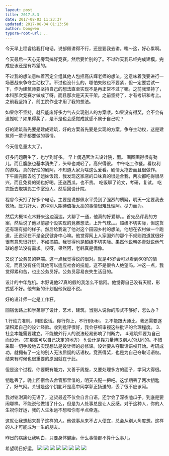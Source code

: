 ```yaml
---
layout: post
title: 2017.8.3
date: 2017-08-03 11:23:37
updated: 2017-08-04 01:13:50
author: Dongwen
typora-root-url: ..
---
```




今天早上程睿给我打电话，说郜佩讲得不行，还是要我去讲。唉～这，好心累啊。

今天最后一天心无旁骛搞好竞赛，然后要忙别的了。不过昨天我已经完成建模，完成应该还是有希望的。

不过我的想法意味着否定全组其他人包括高庆辉老师的想法。这意味着我要进行一场恶战来争夺主动权了。不过也没什么的，哪怕失败也不要紧，但一定要尝试一下，作为建筑师要坚持自己的想法直至实现不是再正常不过了嘛。之前我坚持了，本科那次竞赛才做成了呀。而且那次是天天干架。之前坚持了，才有考研和考上。之前我坚持了，前工院作业才用了我的想法。

如果你不坚持，就只能废好多力气去实现别人的方案喽。如果没有得奖，会不会有遗憾呢？如果得奖了，是不是也会感觉成就感不属于自己呢？

好的建筑首先要是建成建筑，好的方案首先要是实现的方案。争夺主动权，这是建筑师一辈子都要做的事情。

今天信息量太大了。

好多问题萌生了，也学到好多。
早上偶遇官治去设计院，雨。
画图画得很有劲儿，而且腹胀也基本消失了，头晕也减轻了。高兴得很。
中午吃工作餐。看权利的游戏。真的好烂的剧阿，不知道大家为啥这么爱看。剧情太拖沓而且很做作。
下午画完图去吃了姐妹饭馆，我发现这家店的口味真的很适合我，两次都吃得很尽兴，而且免费的粥也好喝。还送西瓜，也不贵。
吃饭聊了论文，考研，复试。
吃完饭去取钥匙工作室没人。然后回设计院。

程睿今天打了好多个电话。主要是说郜佩水平受到了强烈的质疑，明天一定要我去救场。压力好大，这种别人期待值抬太高的事情很难处理阿。尽力而为。

然后大概10点木野来这边溜达，大聊了一通，他真的好爱聊。。首先品评我的方案，然后说了他以前那个没实现的竞赛想法，上升气球。。。超级不切实际，但这货还有理有据的样子。然后给我说了他对这个田园乡村的想法，他想在农村做一个跑道，还说现在不是全民健身中心嘛。他觉得网上人家国外的那个不规则跑道就很好很有意思很好玩，不如搞搞。我觉得也是超级不切实际。果然他说韩冬青就说他气球的想法没有需求。哎呀，果然阿，老韩真是偶像。

又说了公务员的弊端。这一点我觉得说的很对。就是45岁会可以看到60岁的情况，而且没有任何其他可以适应社会的技能。这不是很令人绝望吗。冲这一点，我觉得累和苦，也比公务员好。公务员容易丧失生活目的。

设计的中年危机。木野说他27真的假的我怎么不信阿。他觉得自己没有天赋，形式感不好。他有新的计划但他保密不说。

好的设计师一定是工作狂。

回宿舍路上和学弟聊了设计，艺术，建筑。当别人说你的形式不够好，怎么办？

1.行动力准则。用图说话。你行你上，不行别bibi。
2.不能跟大师比。我还需要逐渐积累自己的设计经验。收到批评很好，我会仔细审视这些批评的合理程度。
3.社会本能需要建立。不能被外行人的说法轻易影响了判断力。
4.建筑师要为自己而设计。（在那些可以自己决定的地方）
5.设计是靠力量博取别人的认同的。不惜采取一切手段地去实现想法是设计师的必修课。设计要从夺取话语权开始。考研成功，就拥有了一定的别人无法质疑的话语权。竞赛得奖，也是为自己夺取话语权。结果有时候也很重要的原因就在于此。

但是这个过程，你要既有能力，又善于周旋，又要处理多方的面子，学问大得很。

钥匙丢了。晚上回宿舍去舍管那里借的，明天去配一把吧。这学期丢了两次钥匙了，好气阿。关键是这个钥匙环是高中同学郭正扬送的，丢了很不应该阿。

我对铭澍真的无语了，这货最近不仅会自言自语，还学会了深夜嗑瓜子。到底是要闹哪样。不能说他做错了什么，但是为人处事总是让人反感。对于这种人，你的人生祝你好运，我的人生永远不想和你有半点牵连。

这就让我想起来磊子这样的人。他做事从来不占人便宜，总会从别人角度想。这样的人才可能成为一生的朋友。

昨日的病痛让我明白，只要身体健康，什么事情都不算什么事儿。

希望明日好运。        ![](/img/in-post/p44440462.jpg)
![](/img/in-post/p44440471.jpg)
![](/img/in-post/p44460913.jpg)
![](/img/in-post/p44440458.jpg)
![](/img/in-post/p44460942.jpg)
![](/img/in-post/p44460918.jpg)
![](/img/in-post/p44460941.jpg)
![](/img/in-post/p44460943.jpg)
